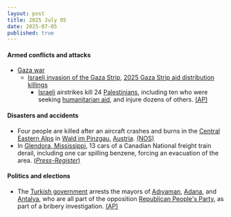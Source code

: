 ```yaml
---
layout: post
title: 2025 July 05
date: 2025-07-05
published: true
---
```



#### Armed conflicts and attacks

* [Gaza war](https://en.wikipedia.org/wiki/Gaza_war "Gaza war")
  * [Israeli invasion of the Gaza Strip](https://en.wikipedia.org/wiki/Israeli_invasion_of_the_Gaza_Strip "Israeli invasion of the Gaza Strip"), [2025 Gaza Strip aid distribution killings](https://en.wikipedia.org/wiki/2025_Gaza_Strip_aid_distribution_killings "2025 Gaza Strip aid distribution killings")
    * [Israeli](https://en.wikipedia.org/wiki/Israel "Israel") airstrikes kill 24 [Palestinians](https://en.wikipedia.org/wiki/Palestinians "Palestinians"), including ten who were seeking [humanitarian aid](https://en.wikipedia.org/wiki/Humanitarian_aid "Humanitarian aid"), and injure dozens of others. [(AP)](https://apnews.com/article/israel-gaza-hamas-palestinians-war-news-07-05-2025-72448fcc49b5bb026a32163740eaa97c)

#### Disasters and accidents

* Four people are killed after an aircraft crashes and burns in the [Central Eastern Alps](https://en.wikipedia.org/wiki/Central_Eastern_Alps "Central Eastern Alps") in [Wald im Pinzgau](https://en.wikipedia.org/wiki/Wald_im_Pinzgau "Wald im Pinzgau"), [Austria](https://en.wikipedia.org/wiki/Austria "Austria"). [(NOS)](https://nos.nl/artikel/2573820-vliegtuigje-crasht-in-oostenrijkse-alpen-alle-vier-inzittenden-dood)
* In [Glendora, Mississippi](https://en.wikipedia.org/wiki/Glendora%2C_Mississippi "Glendora, Mississippi"), 13 cars of a Canadian National freight train derail, including one car spilling benzene, forcing an evacuation of the area. [(*Press-Register*)](https://www.pressregister.com/firefighters-battling-train-tanker-fire-near-glendora-where-village-has-been-evacuated-6869e3e80ee09)

#### Politics and elections

* The [Turkish government](https://en.wikipedia.org/wiki/Turkish_government "Turkish government") arrests the mayors of [Adıyaman](https://en.wikipedia.org/wiki/Ad%C4%B1yaman "Adıyaman"), [Adana](https://en.wikipedia.org/wiki/Adana "Adana"), and [Antalya](https://en.wikipedia.org/wiki/Antalya "Antalya"), who are all part of the opposition [Republican People's Party](https://en.wikipedia.org/wiki/Republican_People%27s_Party "Republican People's Party"), as part of a bribery investigation. [(AP)](https://apnews.com/article/chp-opposition-arrests-adiyaman-adana-tutdere-karalar-c401785ae68f56ebf137b93cd86cf237)
